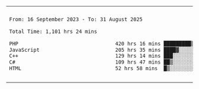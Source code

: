

<table border="0">
 <tr>
  <td>
  
 
 <!--START_SECTION:waka-->

```txt
From: 16 September 2023 - To: 31 August 2025

Total Time: 1,101 hrs 24 mins

PHP                                420 hrs 16 mins █████████▒░░░░░░░░░░░░░░░   37.74 %
JavaScript                         205 hrs 35 mins ████▓░░░░░░░░░░░░░░░░░░░░   18.46 %
C++                                129 hrs 14 mins ███░░░░░░░░░░░░░░░░░░░░░░   11.61 %
C#                                 109 hrs 47 mins ██▒░░░░░░░░░░░░░░░░░░░░░░   09.86 %
HTML                               52 hrs 58 mins  █▒░░░░░░░░░░░░░░░░░░░░░░░   04.76 %
```

<!--END_SECTION:waka-->
  </td>
    <td>
   <div align="start">
        <a href="https://open.spotify.com/user/dxso20he52f5d4ti73duavf95">
        <img width="200px" src="https://spotify-github-profile.kittinanx.com/api/view.svg?uid=dxso20he52f5d4ti73duavf95&cover_image=true&theme=default&show_offline=false&background_color=121212&interchange=false" alt="Spotify Now Playing">
    </a>
</div> 

  </td>
 </tr>

</table>

